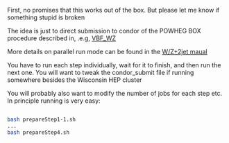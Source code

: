 First, no promises that this works out of the box. But please let me know if something stupid is broken

The idea is just to direct submission to condor of the POWHEG BOX procedure described in, .e.g, [VBF_WZ](https://www.hep.wisc.edu/~kdlong/POWHEG_VBF_WZ/manual-powheg-vbs-wz.pdf)

More details on parallel run mode can be found in the [W/Z+2jet maual](https://twiki.cern.ch/twiki/pub/CMS/PowhegBOXPrecompiled/manual-BOX-WZ2jet.pdf)

You have to run each step individually, wait for it to finish, and then run the next one. You will want to tweak the condor_submit file if running somewhere besides the Wisconsin HEP cluster

You will probably also want to modify the number of jobs for each step etc. In principle running is very easy:

```bash

bash prepareStep1-1.sh
...
bash prepareStep4.sh
```
